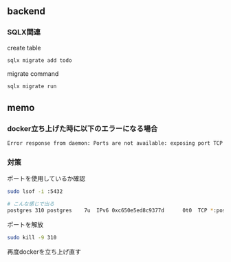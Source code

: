 ## backend
### SQLX関連
create table
```bash
sqlx migrate add todo
```

migrate command
```bash
sqlx migrate run
```

## memo
### docker立ち上げた時に以下のエラーになる場合
```bash
Error response from daemon: Ports are not available: exposing port TCP 0.0.0.0:5432 -> 0.0.0.0:0: listen tcp 0.0.0.0:5432: bind: address already in use
```
### 対策
ポートを使用しているか確認
```bash
sudo lsof -i :5432
```
```bash
# こんな感じで出る
postgres 310 postgres    7u  IPv6 0xc650e5ed8c9377d      0t0  TCP *:postgresql (LISTEN)
```
ポートを解放
```bash
sudo kill -9 310
```
再度dockerを立ち上げ直す